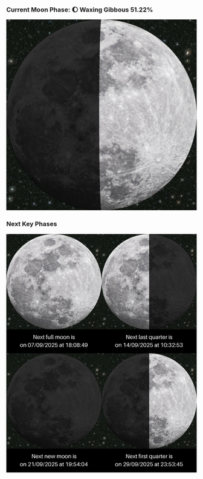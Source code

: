 ### Current Moon Phase: 🌔 Waxing Gibbous 51.22%
![Moon Phase](moonphase.png)
### Next Key Phases
![Gallery](gallery.png)